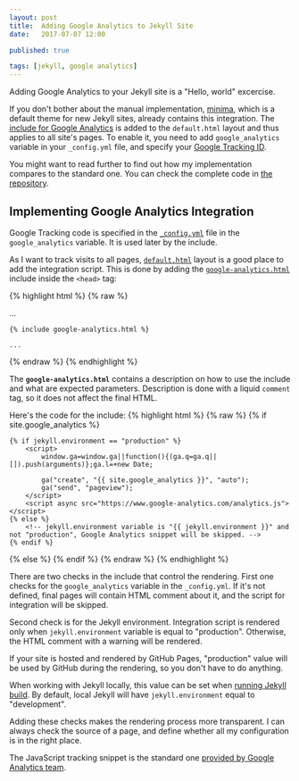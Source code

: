 ```yaml
---
layout: post
title:  Adding Google Analytics to Jekyll Site
date:   2017-07-07 12:00

published: true

tags: [jekyll, google analytics]
---
```


Adding Google Analytics to your Jekyll site is a "Hello, world" excercise.

If you don't bother about the manual implementation, [minima](https://github.com/jekyll/minima), which is a default theme for new Jekyll sites, already contains this integration. The [include for Google Analytics](https://github.com/jekyll/minima/blob/master/_includes/google-analytics.html) is added to the `default.html` layout and thus applies to all site's pages. To enable it, you need to add `google_analytics` variable in your `_config.yml` file, and specify your [Google Tracking ID](https://support.google.com/analytics/answer/1008080).

You might want to read further to find out how my implementation compares to the standard one. You can check the complete code in [the repository](https://github.com/dmitryrogozhny/dmitryrogozhny.github.io/blob/master/_includes/google-analytics.html).

## Implementing Google Analytics Integration

Google Tracking code is specified in the [`_config.yml`](https://github.com/dmitryrogozhny/dmitryrogozhny.github.io/blob/master/_config.yml) file in the `google_analytics` variable. It is used later by the include.

As I want to track visits to all pages, [`default.html`](https://github.com/dmitryrogozhny/dmitryrogozhny.github.io/blob/master/_layouts/default.html) layout is a good place to add the integration script. This is done by adding the [`google-analytics.html`](https://github.com/dmitryrogozhny/dmitryrogozhny.github.io/blob/master/_includes/google-analytics.html) include inside the `<head>` tag:

{% highlight html %}
{% raw %}
<!DOCTYPE html>
<html lang="en">
<head>
    ...

    {% include google-analytics.html %}

    ...
</head>
{% endraw %}
{% endhighlight %}

The **`google-analytics.html`** contains a description on how to use the include and what are expected parameters. Description is done with a liquid `comment` tag, so it does not affect the final HTML.

Here's the code for the include:
{% highlight html %}
{% raw %}
{% if site.google_analytics %}

    {% if jekyll.environment == "production" %}
        <script>
            window.ga=window.ga||function(){(ga.q=ga.q||[]).push(arguments)};ga.l=+new Date;

            ga("create", "{{ site.google_analytics }}", "auto");
            ga("send", "pageview");
        </script>
        <script async src="https://www.google-analytics.com/analytics.js"></script>
    {% else %}
        <!-- jekyll.environment variable is "{{ jekyll.environment }}" and not "production", Google Analytics snippet will be skipped. -->
    {% endif %}

{% else %}
    <!-- Please specify google_analytics variable in the _config.yml to enable Google Analytics -->
{% endif %}
{% endraw %}
{% endhighlight %}

There are two checks in the include that control the rendering. First one checks for the `google_analytics` variable in the `_config.yml`. If it's not defined, final pages will contain HTML comment about it, and the script for integration will be skipped.

Second check is for the Jekyll environment. Integration script is rendered only when `jekyll.environment` variable is equal to "production". Otherwise, the HTML comment with a warning will be rendered.

If your site is hosted and rendered by GitHub Pages, "production" value will be used by GitHub during the rendering, so you don't have to do anything.

When working with Jekyll locally, this value can be set when [running Jekyll build](https://jekyllrb.com/docs/configuration/#specifying-a-jekyll-environment-at-build-time). By default, local Jekyll will have `jekyll.environment` equal to "development".

Adding these checks makes the rendering process more transparent. I can always check the source of a page, and define whether all my configuration is in the right place.

The JavaScript tracking snippet is the standard one [provided by Google Analytics team](https://developers.google.com/analytics/devguides/collection/analyticsjs/).